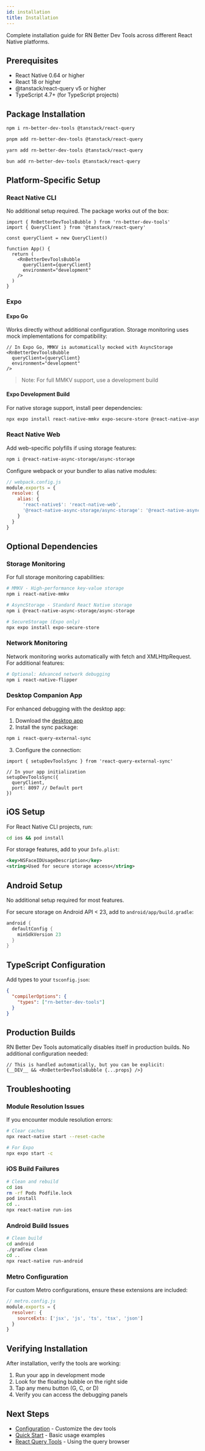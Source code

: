 ```yaml
---
id: installation
title: Installation
---
```


Complete installation guide for RN Better Dev Tools across different React Native platforms.

## Prerequisites

- React Native 0.64 or higher
- React 18 or higher
- @tanstack/react-query v5 or higher
- TypeScript 4.7+ (for TypeScript projects)

## Package Installation

```bash
npm i rn-better-dev-tools @tanstack/react-query
```
```bash
pnpm add rn-better-dev-tools @tanstack/react-query
```
```bash
yarn add rn-better-dev-tools @tanstack/react-query
```
```bash
bun add rn-better-dev-tools @tanstack/react-query
```

## Platform-Specific Setup

### React Native CLI

No additional setup required. The package works out of the box:

[//]: # 'ReactNativeCLI'
```tsx
import { RnBetterDevToolsBubble } from 'rn-better-dev-tools'
import { QueryClient } from '@tanstack/react-query'

const queryClient = new QueryClient()

function App() {
  return (
    <RnBetterDevToolsBubble 
      queryClient={queryClient}
      environment="development"
    />
  )
}
```
[//]: # 'ReactNativeCLI'

### Expo

#### Expo Go

Works directly without additional configuration. Storage monitoring uses mock implementations for compatibility:

[//]: # 'ExpoGo'
```tsx
// In Expo Go, MMKV is automatically mocked with AsyncStorage
<RnBetterDevToolsBubble 
  queryClient={queryClient}
  environment="development"
/>
```
[//]: # 'ExpoGo'

> Note: For full MMKV support, use a development build

#### Expo Development Build

For native storage support, install peer dependencies:

```bash
npx expo install react-native-mmkv expo-secure-store @react-native-async-storage/async-storage
```

### React Native Web

Add web-specific polyfills if using storage features:

```bash
npm i @react-native-async-storage/async-storage
```

Configure webpack or your bundler to alias native modules:

[//]: # 'WebConfig'
```js
// webpack.config.js
module.exports = {
  resolve: {
    alias: {
      'react-native$': 'react-native-web',
      '@react-native-async-storage/async-storage': '@react-native-async-storage/async-storage/lib/commonjs/AsyncStorage.web.js'
    }
  }
}
```
[//]: # 'WebConfig'

## Optional Dependencies

### Storage Monitoring

For full storage monitoring capabilities:

```bash
# MMKV - High-performance key-value storage
npm i react-native-mmkv

# AsyncStorage - Standard React Native storage
npm i @react-native-async-storage/async-storage

# SecureStorage (Expo only)
npx expo install expo-secure-store
```

### Network Monitoring

Network monitoring works automatically with fetch and XMLHttpRequest. For additional features:

```bash
# Optional: Advanced network debugging
npm i react-native-flipper
```

### Desktop Companion App

For enhanced debugging with the desktop app:

1. Download the [desktop app](https://github.com/LovesWorking/rn-better-dev-tools/releases)
2. Install the sync package:

```bash
npm i react-query-external-sync
```

3. Configure the connection:

[//]: # 'DesktopSync'
```tsx
import { setupDevToolsSync } from 'react-query-external-sync'

// In your app initialization
setupDevToolsSync({
  queryClient,
  port: 8097 // Default port
})
```
[//]: # 'DesktopSync'

## iOS Setup

For React Native CLI projects, run:

```bash
cd ios && pod install
```

For storage features, add to your `Info.plist`:

```xml
<key>NSFaceIDUsageDescription</key>
<string>Used for secure storage access</string>
```

## Android Setup

No additional setup required for most features.

For secure storage on Android API < 23, add to `android/app/build.gradle`:

```gradle
android {
  defaultConfig {
    minSdkVersion 23
  }
}
```

## TypeScript Configuration

Add types to your `tsconfig.json`:

[//]: # 'TypeScriptConfig'
```json
{
  "compilerOptions": {
    "types": ["rn-better-dev-tools"]
  }
}
```
[//]: # 'TypeScriptConfig'

## Production Builds

RN Better Dev Tools automatically disables itself in production builds. No additional configuration needed:

[//]: # 'ProductionSafety'
```tsx
// This is handled automatically, but you can be explicit:
{__DEV__ && <RnBetterDevToolsBubble {...props} />}
```
[//]: # 'ProductionSafety'

## Troubleshooting

### Module Resolution Issues

If you encounter module resolution errors:

```bash
# Clear caches
npx react-native start --reset-cache

# For Expo
npx expo start -c
```

### iOS Build Failures

```bash
# Clean and rebuild
cd ios
rm -rf Pods Podfile.lock
pod install
cd ..
npx react-native run-ios
```

### Android Build Issues

```bash
# Clean build
cd android
./gradlew clean
cd ..
npx react-native run-android
```

### Metro Configuration

For custom Metro configurations, ensure these extensions are included:

[//]: # 'MetroConfig'
```js
// metro.config.js
module.exports = {
  resolver: {
    sourceExts: ['jsx', 'js', 'ts', 'tsx', 'json']
  }
}
```
[//]: # 'MetroConfig'

## Verifying Installation

After installation, verify the tools are working:

1. Run your app in development mode
2. Look for the floating bubble on the right side
3. Tap any menu button (G, C, or D)
4. Verify you can access the debugging panels

## Next Steps

- [Configuration](./configuration.md) - Customize the dev tools
- [Quick Start](./quick-start.md) - Basic usage examples
- [React Query Tools](./guides/react-query-tools.md) - Using the query browser